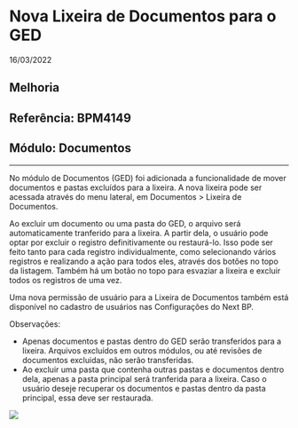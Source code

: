 # Nova Lixeira de Documentos para o GED
16/03/2022
## Melhoria
## Referência: BPM4149
## Módulo: Documentos
***

No módulo de Documentos (GED) foi adicionada a funcionalidade de mover documentos e pastas excluídos para a lixeira. A nova lixeira pode ser acessada através do menu lateral, em Documentos > Lixeira de Documentos.

Ao excluir um documento ou uma pasta do GED, o arquivo será automaticamente tranferido para a lixeira. A partir dela, o usuário pode optar por excluir o registro definitivamente ou restaurá-lo. Isso pode ser feito tanto para cada registro individualmente, como selecionando vários registros e realizando a ação para todos eles, através dos botões no topo da listagem. Também há um botão no topo para esvaziar a lixeira e excluir todos os registros de uma vez.

Uma nova permissão de usuário para a Lixeira de Documentos também está disponível no cadastro de usuários nas Configurações do Next BP.

Observações:

* Apenas documentos e pastas dentro do GED serão transferidos para a lixeira. Arquivos excluídos em outros módulos, ou até revisões de documentos excluidas, não serão transferidas.
* Ao excluir uma pasta que contenha outras pastas e documentos dentro dela, apenas a pasta principal será tranferida para a lixeira. Caso o usuário deseje recuperar os documentos e pastas dentro da pasta principal, essa deve ser restaurada.

![]([PATH_IMG]/BPM4149_lixeira_documentos.png)

